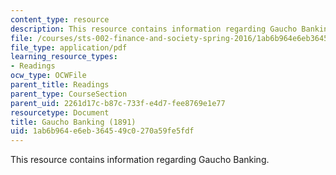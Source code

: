 ```yaml
---
content_type: resource
description: This resource contains information regarding Gaucho Banking.
file: /courses/sts-002-finance-and-society-spring-2016/1ab6b964e6eb364549c0270a59fe5fdf_MITSTS_002S16_Lawson.pdf
file_type: application/pdf
learning_resource_types:
- Readings
ocw_type: OCWFile
parent_title: Readings
parent_type: CourseSection
parent_uid: 2261d17c-b87c-733f-e4d7-fee8769e1e77
resourcetype: Document
title: Gaucho Banking (1891)
uid: 1ab6b964-e6eb-3645-49c0-270a59fe5fdf
---
```

This resource contains information regarding Gaucho Banking.

